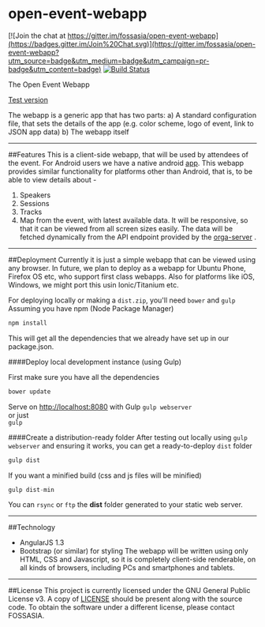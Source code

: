 # open-event-webapp

[![Join the chat at https://gitter.im/fossasia/open-event-webapp](https://badges.gitter.im/Join%20Chat.svg)](https://gitter.im/fossasia/open-event-webapp?utm_source=badge&utm_medium=badge&utm_campaign=pr-badge&utm_content=badge)
[![Build Status](https://travis-ci.org/fossasia/open-event-webapp.svg?branch=master)](https://travis-ci.org/fossasia/open-event-webapp)

The Open Event Webapp

[Test version](http://fossasia.github.io/open-event-webapp/)

The webapp is a generic app that has two parts:
a) A standard configuration file, that sets the details of the app (e.g. color scheme, logo of event, link to JSON app data)
b) The webapp itself

----------------------------------------------------------------------------
##Features
This is a client-side webapp, that will be used by attendees of the event. For Android users we have a native android [app](https://github.com/fossasia/open-event-android). This webapp provides similar functionality for platforms other than Android, that is, to be able to view details about -
 1. Speakers
 2. Sessions
 3. Tracks
 4. Map
from the event, with latest available data. It will be responsive, so that it can be viewed from all screen sizes easily. The data will be fetched dynamically from the API endpoint provided by the [orga-server](https://github.com/fossasia/open-event-orga-server) .

----------------------------------------------------------------------------
##Deployment
Currently it is just a simple webapp that can be viewed using any browser. In future, we plan to deploy as a webapp for Ubuntu Phone, Firefox OS etc, who support first class webapps. Also for platforms like iOS, Windows, we might port this usin Ionic/Titanium etc.

For deploying locally or making a `dist.zip`, you'll need `bower` and `gulp`
Assuming you have npm (Node Package Manager)
```javascript
npm install
```
This will get all the dependencies that we already have set up in our package.json.

####Deploy local development instance (using Gulp)   

First make sure you have all the dependencies
```javascript
bower update
```

Serve on <http://localhost:8080> with Gulp
`gulp webserver`   
or just   
`gulp`

####Create a distribution-ready folder
After testing out locally using `gulp webserver` and ensuring it works,
you can get a ready-to-deploy `dist` folder

```javascript
gulp dist
```

If you want a minified build (css and js files will be minified)
```javascript
gulp dist-min
```

You can `rsync` or `ftp` the **dist** folder generated to your static web server.

-------------------------------------------------------------------------
##Technology
 * AngularJS 1.3
 * Bootstrap (or similar) for styling
The webapp will be written using only HTML, CSS and Javascript, so it is completely client-side renderable, on all kinds of browsers, including PCs and smartphones and tablets.

----------------------------------------------------------------------------
##License
This project is currently licensed under the GNU General Public License v3. A copy of [LICENSE](https://github.com/fossasia/open-event-webapp/blob/master/LICENSE.md) should be present along with the source code. To obtain the software under a different license, please contact FOSSASIA.

